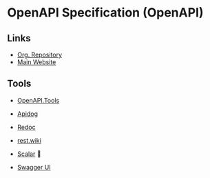 # OpenAPI Specification (OpenAPI)

<!--
https://acme.tld/specs/v1/openapi.json
-->

## Links

- [Org. Repository](https://github.com/oai)
- [Main Website](https://openapis.org)

## Tools

- [OpenAPI.Tools](https://openapi.tools)

- [Apidog](/apidog.md)
- [Redoc](https://github.com/Redocly/redoc)
- [rest.wiki](https://rest.wiki)
- [Scalar](/scalar.md) 🌟
- [Swagger UI](/swagger/ui.md)

<!--
https://ratemyopenapi.com
https://doctave.com
-->
